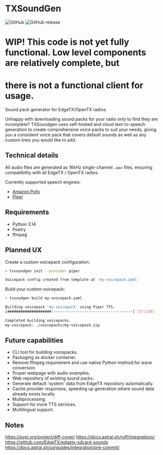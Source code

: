 TXSoundGen
==========

![GitHub](https://img.shields.io/github/license/benfairless/txsoundgen?style=flat-square)
![GitHub release](https://img.shields.io/github/v/release/benfairless/txsoundgen?style=flat-square)

# WIP! This code is not yet fully functional. Low level components are relatively complete, but
# there is not a functional client for usage.

Sound pack generator for EdgeTX/OpenTX radios.

Unhappy with downloading sound packs for your radio only to find they are incomplete?
TXSoundgen uses self-hosted and cloud text-to-speech generation to create comprehensive
voice packs to suit your needs, giving you a consistent voice pack that covers default
sounds as well as any custom lines you would like to add.

## Technical details

All audio files are generated as 16kHz single-channel `.wav` files, ensuring
compatibility with all EdgeTX / OpenTX radios.

Currently supported speech engines:

- [Amazon Polly](https://aws.amazon.com/polly/)
- [Piper](https://github.com/OHF-Voice/piper1-gpl)


## Requirements

- Python 3.14
- Poetry
- ffmpeg

## Planned UX

Create a custom voicepack configuration:
``` bash
> txsoundgen init --provider piper

Voicepack config created from template at 'my-voicepack.yaml'
```

Build your custom voicepack:
``` bash
> txsoudgen build my-voicepack.yaml

Building voicepack 'my-voicepack' using Piper TTS.
[####################-------------------------------------] [57/236]

Completed building voicepacks.
my-voicepack: ./voicepacks/my-voicepack.zip
```

## Future capabilities

- CLI tool for building voicepacks.
- Packaging as docker container.
- Remove ffmpeg requirement and use native Python method for wave conversion.
- Proper webpage with audio examples.
- Web repository of existing sound packs.
- Generate default 'system' data from EdgeTX repository automatically.
- Cache provider responses, speeding up generation where sound data already exists locally.
- Multiprocessing.
- Support for more TTS services.
- Multilingual support.

## Notes

https://pypi.org/project/diff-cover/
https://docs.astral.sh/ruff/integrations/
https://github.com/EdgeTX/edgetx-sdcard-sounds
https://docs.astral.sh/uv/guides/integration/pre-commit/
